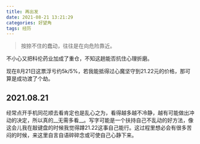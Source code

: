 ```yaml
---
title: 再出发
date: 2021-08-21 13:21:29
categories: 好望角
tags: 经历
---
```


> 按捺不住的蠢动，往往是在向危险靠近。

不小心又把科伦药业加成了重仓，不知这趟能否抗住心理折磨。

<!--more-->

现在8月21日这票浮亏约5k/5%，若我能抵得过心魔坚守到21.22元的价格，那可算是成功渡了个劫。

## 2021.08.21
经常点开手机同花顺去看肯定也是乱心之为，看得越多越不冷静，越有可能做出冲动的决定，所以真的__无需多看__。写字可能是一个扶持自己不乱动的好方法，像这会儿我在敲键盘的时候我觉得蹲21.22这事自己能行。这过程里想必会有很多苦闷的时候，来这里自言自语碎碎念或可使自己心静下来。
